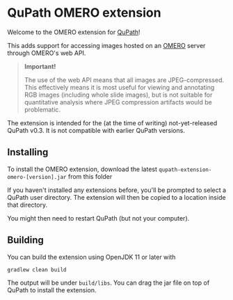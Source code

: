 # QuPath OMERO extension

Welcome to the OMERO extension for [QuPath](http://qupath.github.io)!

This adds support for accessing images hosted on an [OMERO](https://www.openmicroscopy.org/omero/) 
server through OMERO's web API.

> **Important!**
> 
> The use of the web API means that all images are 
JPEG-compressed.
This effectively means it is most useful for viewing and annotating RGB images 
(including whole slide images), but is not suitable for quantitative analysis 
where JPEG compression artifacts would be problematic.

The extension is intended for the (at the time of writing) not-yet-released 
QuPath v0.3.
It is not compatible with earlier QuPath versions.

## Installing

To install the OMERO extension, download the latest `qupath-extension-omero-[version].jar` from this folder

If you haven't installed any extensions before, you'll be prompted to select a QuPath user directory.
The extension will then be copied to a location inside that directory.

You might then need to restart QuPath (but not your computer).


## Building

You can build the extension using OpenJDK 11 or later with

```bash
gradlew clean build
```

The output will be under `build/libs`.
You can drag the jar file on top of QuPath to install the extension.
